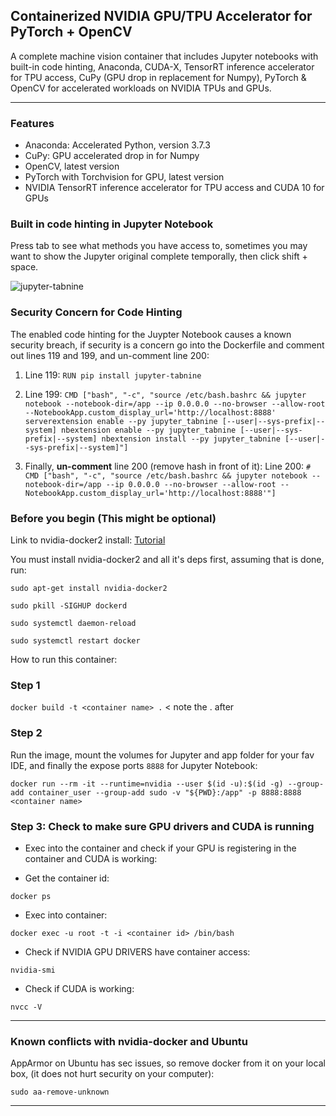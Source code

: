 ## Containerized NVIDIA GPU/TPU Accelerator for PyTorch + OpenCV
A complete machine vision container that includes Jupyter notebooks with built-in code hinting, Anaconda, CUDA-X, TensorRT inference accelerator for TPU access, CuPy (GPU drop in replacement for Numpy), PyTorch &amp; OpenCV for accelerated workloads on NVIDIA TPUs and GPUs.

-----------------------------------------------------------

### Features ###
- Anaconda: Accelerated Python, version 3.7.3
- CuPy: GPU accelerated drop in for Numpy
- OpenCV, latest version
- PyTorch with Torchvision for GPU, latest version
- NVIDIA TensorRT inference accelerator for TPU access and CUDA 10 for GPUs

### Built in code hinting in Jupyter Notebook ###

Press tab to see what methods you have access to, sometimes you may want to show the Jupyter original complete temporally, then click shift + space.

![jupyter-tabnine](https://raw.githubusercontent.com/wenmin-wu/jupyter-tabnine/master/images/demo.gif)


### Security Concern for Code Hinting ###

The enabled code hinting for the Juypter Notebook causes a known security breach, if security is a concern go into the Dockerfile and comment out lines 119 and 199, and un-comment line 200:


1. Line 119: ` RUN pip install jupyter-tabnine `


2. Line 199: ` CMD ["bash", "-c", "source /etc/bash.bashrc && jupyter notebook --notebook-dir=/app --ip 0.0.0.0 --no-browser --allow-root --NotebookApp.custom_display_url='http://localhost:8888' serverextension enable --py jupyter_tabnine [--user|--sys-prefix|--system] nbextension enable --py jupyter_tabnine [--user|--sys-prefix|--system] nbextension install --py jupyter_tabnine [--user|--sys-prefix|--system]"] `


3. Finally, <strong>un-comment</strong> line 200 (remove hash in front of it):
Line 200: ` # CMD ["bash", "-c", "source /etc/bash.bashrc && jupyter notebook --notebook-dir=/app --ip 0.0.0.0 --no-browser --allow-root --NotebookApp.custom_display_url='http://localhost:8888'"] `



### Before you begin (This might be optional) ###

Link to nvidia-docker2 install: [Tutorial](https://medium.com/@sh.tsang/docker-tutorial-5-nvidia-docker-2-0-installation-in-ubuntu-18-04-cb80f17cac65)

You must install nvidia-docker2 and all it's deps first, assuming that is done, run:


 ` sudo apt-get install nvidia-docker2 `
 
 ` sudo pkill -SIGHUP dockerd `
 
 ` sudo systemctl daemon-reload `
 
 ` sudo systemctl restart docker `
 

How to run this container:


### Step 1 ###

` docker build -t <container name> . `  < note the . after <container name>


### Step 2 ###

Run the image, mount the volumes for Jupyter and app folder for your fav IDE, and finally the expose ports `8888` for Jupyter Notebook:


` docker run --rm -it --runtime=nvidia --user $(id -u):$(id -g) --group-add container_user --group-add sudo -v "${PWD}:/app" -p 8888:8888  <container name> `


### Step 3: Check to make sure GPU drivers and CUDA is running ###

- Exec into the container and check if your GPU is registering in the container and CUDA is working:

- Get the container id:

` docker ps `

- Exec into container:

` docker exec -u root -t -i <container id> /bin/bash `

- Check if NVIDIA GPU DRIVERS have container access:

` nvidia-smi `

- Check if CUDA is working:

` nvcc -V `

--------------------------------------------------


### Known conflicts with nvidia-docker and Ubuntu ###

AppArmor on Ubuntu has sec issues, so remove docker from it on your local box, (it does not hurt security on your computer):

` sudo aa-remove-unknown `

--------------------------------------------------

